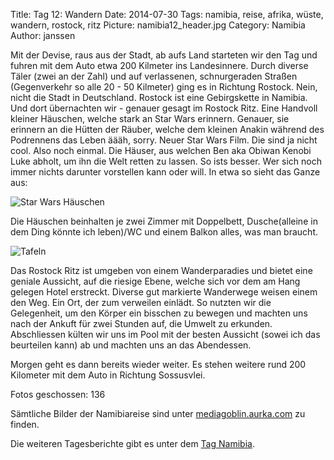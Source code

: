 Title: Tag 12: Wandern
Date: 2014-07-30
Tags: namibia, reise, afrika, wüste, wandern, rostock, ritz
Picture: namibia12_header.jpg
Category: Namibia
Author: janssen

Mit der Devise, raus aus der Stadt, ab aufs Land starteten wir den Tag und fuhren mit dem Auto etwa 200 Kilmeter ins Landesinnere. Durch diverse Täler (zwei an der Zahl) und auf verlassenen, schnurgeraden Straßen (Gegenverkehr so alle 20 - 50 Kilmeter) ging es in Richtung Rostock. Nein, nicht die Stadt in Deutschland. Rostock ist eine Gebirgskette in Namibia. Und dort übernachten wir - genauer gesagt im Rostock Ritz. Eine Handvoll kleiner Häuschen, welche stark an Star Wars erinnern. Genauer, sie erinnern an die Hütten der Räuber, welche dem kleinen Anakin während des Podrennens das Leben äääh, sorry. Neuer Star Wars Film. Die sind ja nicht cool. Also noch einmal. Die Häuser, aus welchen Ben aka Obiwan Kenobi Luke abholt, um ihn die Welt retten zu lassen. So ists besser. Wer sich noch immer nichts darunter vorstellen kann oder will. In etwa so sieht das Ganze aus:

![Star Wars Häuschen](https://mediagoblin.aurka.com/mgoblin_media/media_entries/346/ABC4131.medium.jpg)

Die Häuschen beinhalten je zwei Zimmer mit Doppelbett, Dusche(alleine in dem Ding könnte ich leben)/WC und einem Balkon alles, was man braucht.

![Tafeln](https://mediagoblin.aurka.com/mgoblin_media/media_entries/345/ABC4101.medium.jpg)

Das Rostock Ritz ist umgeben von einem Wanderparadies und bietet eine geniale Aussicht, auf die riesige Ebene, welche sich vor dem am Hang gelegen Hotel erstreckt. Diverse gut markierte Wanderwege weisen einem den Weg. Ein Ort, der zum verweilen einlädt. So nutzten wir die Gelegenheit, um den Körper ein bisschen zu bewegen und machten uns nach der Ankuft für zwei Stunden auf, die Umwelt zu erkunden. Abschliessen külten wir uns im Pool mit der besten Aussicht (sowei ich das beurteilen kann) ab und machten uns an das Abendessen.

Morgen geht es dann bereits wieder weiter. Es stehen weitere rund 200 Kilometer mit dem Auto in Richtung Sossusvlei.

Fotos geschossen: 136

Sämtliche Bilder der Namibiareise sind unter [mediagoblin.aurka.com](https://mediagoblin.aurka.com/u/janssen/collection/namibia-2014/) zu finden.

Die weiteren Tagesberichte gibt es unter dem [Tag Namibia](https://blog.aurka.com/tag/namibia.html).
